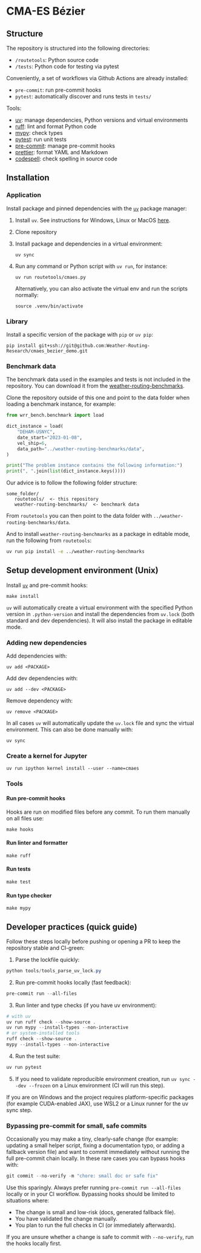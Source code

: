 # CMA-ES Bézier

## Structure

The repository is structured into the following directories:

- `/routetools`: Python source code
- `/tests`: Python code for testing via pytest

Conveniently, a set of workflows via Github Actions are already installed:

- `pre-commit`: run pre-commit hooks
- `pytest`: automatically discover and runs tests in `tests/`

Tools:

- [uv](https://docs.astral.sh/uv/): manage dependencies, Python versions and virtual environments
- [ruff](https://docs.astral.sh/ruff/): lint and format Python code
- [mypy](https://mypy.readthedocs.io/): check types
- [pytest](https://docs.pytest.org/en/): run unit tests
- [pre-commit](https://pre-commit.com/): manage pre-commit hooks
- [prettier](https://prettier.io/): format YAML and Markdown
- [codespell](https://github.com/codespell-project/codespell): check spelling in source code

## Installation

### Application

Install package and pinned dependencies with the [`uv`](https://docs.astral.sh/uv/) package manager:

1. Install `uv`. See instructions for Windows, Linux or MacOS [here](https://docs.astral.sh/uv/getting-started/installation/).

2. Clone repository

3. Install package and dependencies in a virtual environment:

   ```{bash}
   uv sync
   ```

4. Run any command or Python script with `uv run`, for instance:

   ```{bash}
   uv run routetools/cmaes.py
   ```

   Alternatively, you can also activate the virtual env and run the scripts normally:

   ```{bash}
   source .venv/bin/activate
   ```

### Library

Install a specific version of the package with `pip` or `uv pip`:

```{bash}
pip install git+ssh://git@github.com:Weather-Routing-Research/cmaes_bezier_demo.git
```

### Benchmark data

The benchmark data used in the examples and tests is not included in the repository. You can download it from the [weather-routing-benchmarks](https://github.com/Weather-Routing-Research/weather-routing-benchmarks).

Clone the repository outside of this one and point to the data folder when loading a benchmark instance, for example:

```python
from wrr_bench.benchmark import load

dict_instance = load(
    "DEHAM-USNYC",
    date_start="2023-01-08",
    vel_ship=6,
    data_path="../weather-routing-benchmarks/data",
)

print("The problem instance contains the following information:")
print(", ".join(list(dict_instance.keys())))
```

Our advice is to follow the following folder structure:

```
some_folder/
   routetools/  <- this repository
   weather-routing-benchmarks/  <- benchmark data
```

From `routetools` you can then point to the data folder with `../weather-routing-benchmarks/data`.

And to install `weather-routing-benchmarks` as a package in editable mode, run the following from `routetools`:

```bash
uv run pip install -e ../weather-routing-benchmarks
```

## Setup development environment (Unix)

Install [`uv`](https://docs.astral.sh/uv/getting-started/installation/) and pre-commit hooks:

```{bash}
make install
```

`uv` will automatically create a virtual environment with the specified Python version in `.python-version` and install the dependencies from `uv.lock` (both standard and dev dependencies). It will also install the package in editable mode.

### Adding new dependencies

Add dependencies with:

```{bash}
uv add <PACKAGE>
```

Add dev dependencies with:

```{bash}
uv add --dev <PACKAGE>
```

Remove dependency with:

```{bash}
uv remove <PACKAGE>
```

In all cases `uv` will automatically update the `uv.lock` file and sync the virtual environment. This can also be done manually with:

```{bash}
uv sync
```

### Create a kernel for Jupyter

```{bash}
uv run ipython kernel install --user --name=cmaes
```

### Tools

#### Run pre-commit hooks

Hooks are run on modified files before any commit. To run them manually on all files use:

```{bash}
make hooks
```

#### Run linter and formatter

```{bash}
make ruff
```

#### Run tests

```{bash}
make test
```

#### Run type checker

```{bash}
make mypy
```

## Developer practices (quick guide)

Follow these steps locally before pushing or opening a PR to keep the repository stable and CI-green:

1. Parse the lockfile quickly:

```powershell
python tools/tools_parse_uv_lock.py
```

2. Run pre-commit hooks locally (fast feedback):

```powershell
pre-commit run --all-files
```

3. Run linter and type checks (if you have uv environment):

```powershell
# with uv
uv run ruff check --show-source .
uv run mypy --install-types --non-interactive
# or system-installed tools
ruff check --show-source .
mypy --install-types --non-interactive
```

4. Run the test suite:

```powershell
uv run pytest
```

5. If you need to validate reproducible environment creation, run `uv sync --dev --frozen` on a Linux environment (CI will run this step).

If you are on Windows and the project requires platform-specific packages (for example CUDA-enabled JAX), use WSL2 or a Linux runner for the uv sync step.

### Bypassing pre-commit for small, safe commits

Occasionally you may make a tiny, clearly-safe change (for example: updating a small helper script, fixing a documentation typo, or adding a fallback version file) and want to commit immediately without running the full pre-commit chain locally. In these rare cases you can bypass hooks with:

```powershell
git commit --no-verify -m "chore: small doc or safe fix"
```

Use this sparingly. Always prefer running `pre-commit run --all-files` locally or in your CI workflow. Bypassing hooks should be limited to situations where:

- The change is small and low-risk (docs, generated fallback file).
- You have validated the change manually.
- You plan to run the full checks in CI (or immediately afterwards).

If you are unsure whether a change is safe to commit with `--no-verify`, run the hooks locally first.
